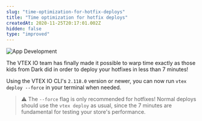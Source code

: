 ```yaml
---
slug: "time-optimization-for-hotfix-deploys"
title: "Time optimization for hotfix deploys"
createdAt: 2020-11-25T20:17:01.002Z
hidden: false
type: "improved"
---
```


![App Development](https://cdn.jsdelivr.net/gh/vtexdocs/dev-portal-content@main/images/time-optimization-for-hotfix-deploys-0.png)

The VTEX IO team has finally made it possible to warp time exactly as those kids from Dark did in order to deploy your hotfixes in less than 7 minutes!

Using the VTEX IO CLI's `2.118.0` version or newer, you can now run `vtex deploy --force` in your terminal when needed.

>⚠️ The `--force` flag is only recommended for hotfixes! Normal deploys should use the `vtex deploy` as usual, since the 7 minutes are fundamental for testing your store's performance.
